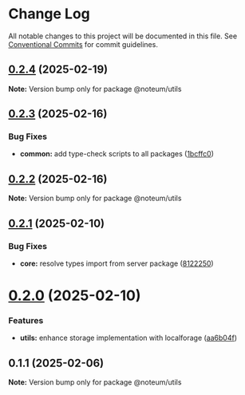 # Change Log

All notable changes to this project will be documented in this file.
See [Conventional Commits](https://conventionalcommits.org) for commit guidelines.

## [0.2.4](https://github.com/ycc-im/noteum/compare/@noteum/utils@0.2.3...@noteum/utils@0.2.4) (2025-02-19)

**Note:** Version bump only for package @noteum/utils





## [0.2.3](https://github.com/ycc-im/noteum/compare/@noteum/utils@0.2.2...@noteum/utils@0.2.3) (2025-02-16)


### Bug Fixes

* **common:** add type-check scripts to all packages ([1bcffc0](https://github.com/ycc-im/noteum/commit/1bcffc0c881a9a02bf07672c27535bc12d54af74))





## [0.2.2](https://github.com/ycc-im/noteum/compare/@noteum/utils@0.2.1...@noteum/utils@0.2.2) (2025-02-16)

**Note:** Version bump only for package @noteum/utils





## [0.2.1](https://github.com/ycc-im/noteum/compare/@noteum/utils@0.2.0...@noteum/utils@0.2.1) (2025-02-10)


### Bug Fixes

* **core:** resolve types import from server package ([8122250](https://github.com/ycc-im/noteum/commit/81222508a374b1e093b4d1a6e668bbc4b468adde))





# [0.2.0](https://github.com/ycc-im/noteum/compare/@noteum/utils@0.1.1...@noteum/utils@0.2.0) (2025-02-10)


### Features

* **utils:** enhance storage implementation with localforage ([aa6b04f](https://github.com/ycc-im/noteum/commit/aa6b04f8a71838c85ce548fe002e64042c16db56))





## 0.1.1 (2025-02-06)

**Note:** Version bump only for package @noteum/utils
